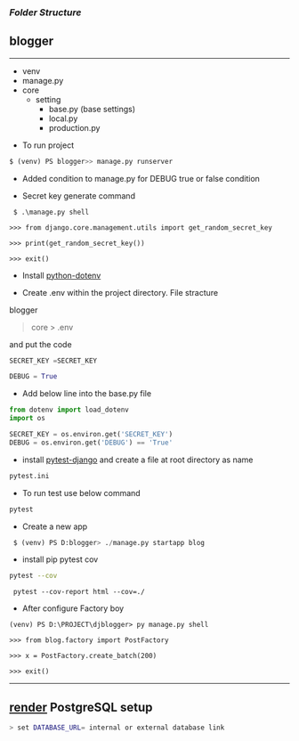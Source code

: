 ### _Folder Structure_

## blogger
---
 
- venv
- manage.py
- core
    - setting
        - base.py (base settings)
        - local.py
        - production.py
    
        
* To run project 

```python
$ (venv) PS blogger>> manage.py runserver
```        


* Added condition to manage.py for DEBUG true or false condition

* Secret key generate command

```shell
 $ .\manage.py shell
 ```
 ```shell
 >>> from django.core.management.utils import get_random_secret_key
 ```
 ```shell
>>> print(get_random_secret_key())
 ```
 ```shell
 >>> exit()
 ```
* Install [python-dotenv](https://pypi.org/project/python-dotenv/)

* Create .env within the project directory. File stracture 

blogger
> core
    > .env    
   
and put the code

```python
SECRET_KEY =SECRET_KEY

DEBUG = True
``` 

* Add below line into the base.py file
```python
from dotenv import load_dotenv
import os

SECRET_KEY = os.environ.get('SECRET_KEY')
DEBUG = os.environ.get('DEBUG') == 'True'
```
* install [pytest-django](https://pytest-django.readthedocs.io/en/latest/) and create a file at root directory as name 
```bash script
pytest.ini
```
* To run test use below command
```bash script
pytest
```
* Create a new app 

```python script
 $ (venv) PS D:blogger> ./manage.py startapp blog
```

* install pip pytest cov

```bash script
pytest --cov
```
```shell
 pytest --cov-report html --cov=./
 ```
* After configure Factory boy

```shell
(venv) PS D:\PROJECT\djblogger> py manage.py shell
```
```shell
>>> from blog.factory import PostFactory
```
```shell
>>> x = PostFactory.create_batch(200)
```
```shell
>>> exit()
```

____
## [render](https://render.com/) PostgreSQL setup

```bash script
> set DATABASE_URL= internal or external database link
```
